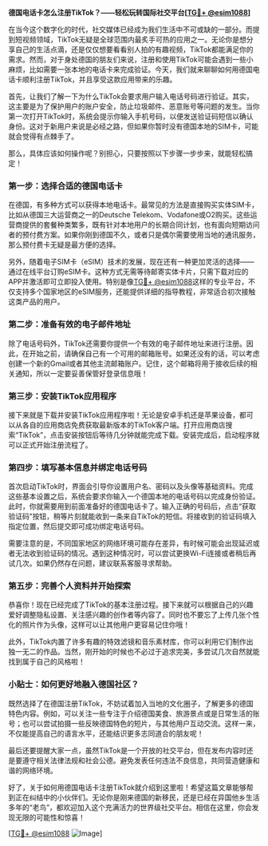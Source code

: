 **德国电话卡怎么注册TikTok？——轻松玩转国际社交平台[[TG💪+ @esim1088](https://t.me/s/esim1088)]**

在当今这个数字化的时代，社交媒体已经成为我们生活中不可或缺的一部分。而提到短视频领域，TikTok无疑是全球范围内最炙手可热的应用之一。无论你是想分享自己的生活点滴，还是仅仅想要看看别人拍的有趣视频，TikTok都能满足你的需求。然而，对于身处德国的朋友们来说，注册和使用TikTok可能会遇到一些小麻烦，比如需要一张本地的电话卡来完成验证。今天，我们就来聊聊如何用德国电话卡顺利注册TikTok，并且享受这款应用带来的乐趣。

首先，让我们了解一下为什么TikTok会要求用户输入电话号码进行验证。其实，这主要是为了保护用户的账户安全，防止垃圾邮件、恶意账号等问题的发生。当你第一次打开TikTok时，系统会提示你输入手机号码，以便发送验证码短信以确认身份。这对于新用户来说是必经之路，但如果你暂时没有德国本地的SIM卡，可能就会觉得有点棘手了。

那么，具体应该如何操作呢？别担心，只要按照以下步骤一步步来，就能轻松搞定！

### 第一步：选择合适的德国电话卡

在德国，有多种方式可以获得本地电话卡。最常见的方法是直接购买实体SIM卡，比如从德国三大运营商之一的Deutsche Telekom、Vodafone或O2购买。这些运营商提供的套餐种类繁多，既有针对本地用户的长期合同计划，也有面向短期访问者的预付费方案。如果你刚到德国不久，或者只是偶尔需要使用当地的通讯服务，那么预付费卡无疑是最方便的选择。

另外，随着电子SIM卡（eSIM）技术的发展，现在还有一种更加灵活的选择——通过在线平台订购eSIM卡。这种方式无需等待邮寄实体卡片，只需下载对应的APP并激活即可立即投入使用。特别是像[TG💪+ @esim1088](https://t.me/s/esim1088)这样的专业平台，不仅支持多个国家地区的eSIM服务，还能提供详细的指导教程，非常适合初次接触这类产品的用户。

### 第二步：准备有效的电子邮件地址

除了电话号码外，TikTok还需要你提供一个有效的电子邮件地址来进行注册。因此，在开始之前，请确保自己有一个可用的邮箱账号。如果还没有的话，可以考虑创建一个新的Gmail或者其他主流邮箱账户。记住，这个邮箱将用于接收后续的相关通知，所以一定要妥善保管好登录信息哦！

### 第三步：安装TikTok应用程序

接下来就是下载并安装TikTok应用程序啦！无论是安卓手机还是苹果设备，都可以从各自的应用商店免费获取最新版本的TikTok客户端。打开应用商店搜索“TikTok”，点击安装按钮后等待几分钟就能完成下载。安装完成后，启动程序就可以正式开始注册流程了。

### 第四步：填写基本信息并绑定电话号码

首次启动TikTok时，界面会引导你设置用户名、密码以及头像等基础资料。完成这些基本设置之后，系统会要求你输入一个德国本地的电话号码以完成身份验证。此时，你就需要用到前面准备好的德国电话卡了。输入正确的号码后，点击“获取验证码”按钮，稍等片刻就能收到一条来自TikTok的短信。将接收到的验证码填入指定位置，然后提交即可成功绑定电话号码。

需要注意的是，不同国家地区的网络环境可能存在差异，有时候可能会出现延迟或者无法收到验证码的情况。遇到这种情况时，可以尝试更换Wi-Fi连接或者稍后再试几次。如果仍然存在问题，建议联系客服寻求帮助。

### 第五步：完善个人资料并开始探索

恭喜你！现在已经完成了TikTok的基本注册过程。接下来就可以根据自己的兴趣爱好调整隐私设置、关注感兴趣的创作者等内容了。同时也不要忘了上传几张个性化的照片作为头像，这样可以让其他用户更容易记住你哦！

此外，TikTok内置了许多有趣的特效滤镜和音乐素材库，你可以利用它们制作出独一无二的作品。当然，刚开始的时候也不必过于追求完美，多尝试几次自然就能找到属于自己的风格啦！

### 小贴士：如何更好地融入德国社区？

既然选择了在德国注册TikTok，不妨试着加入当地的文化圈子，了解更多的德国特色内容。例如，可以关注一些专注于介绍德国美食、旅游景点或是日常生活的账号；也可以尝试拍摄一些反映德国特色的短片，与其他用户互动交流。这样一来，不仅能提高自己的语言水平，还能结识更多志同道合的朋友呢！

最后还要提醒大家一点，虽然TikTok是一个开放的社交平台，但在发布内容时还是要遵守相关法律法规和社会公德。避免发表任何违法不良信息，共同营造健康和谐的网络环境。

好了，关于如何用德国电话卡注册TikTok就介绍到这里啦！希望这篇文章能够帮到正在纠结中的小伙伴们。无论你是刚来德国的新移民，还是已经在异国他乡生活多年的“老鸟”，都欢迎加入这个充满活力的世界级社交平台。相信在这里，你会发现无限的可能性和惊喜！

[[TG💪+ @esim1088](https://t.me/s/esim1088) ![Image](https://i.postimg.cc/4NQfJmqS/Snipaste-2025-05-13-00-14-12.png)]